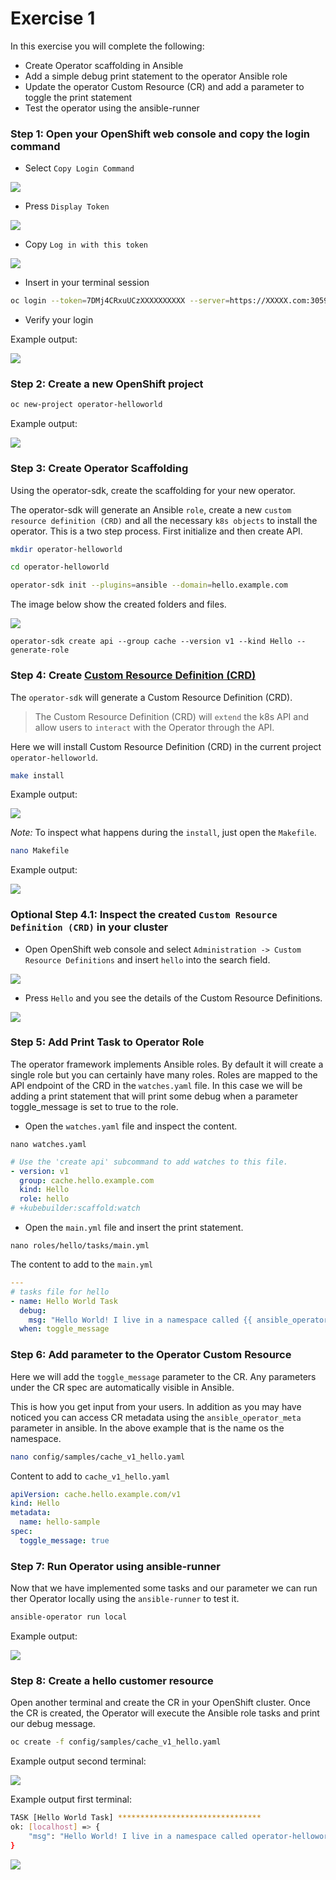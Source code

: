 # Exercise 1

In this exercise you will complete the following:

* Create Operator scaffolding in Ansible
* Add a simple debug print statement to the operator Ansible role
* Update the operator Custom Resource (CR) and add a parameter to toggle the print statement
* Test the operator using the ansible-runner

### Step 1: Open your OpenShift web console and copy the login command

* Select `Copy Login Command`

![](../images/roks-01-copy-login-command.png)

* Press `Display Token`

![](../images/roks-02-copy-login-command.png)

* Copy `Log in with this token`

![](../images/roks-03-copy-login-command.png)

* Insert in your terminal session

```sh
oc login --token=7DMj4CRxuUCzXXXXXXXXXX --server=https://XXXXX.com:30596
```

* Verify your login

Example output:

![](../images/roks-04-copy-login-command.png)


### Step 2: Create a new OpenShift project

```sh
oc new-project operator-helloworld
```

Example output:

![](../images/roks-01-create-project.png)

### Step 3: Create Operator Scaffolding

Using the operator-sdk, create the scaffolding for your new operator. 

The operator-sdk will generate an Ansible `role`, create a new `custom resource definition (CRD)` and all the necessary `k8s objects` to install the operator. This is a two step process. First initialize and then create API.

```sh
mkdir operator-helloworld
```

```sh
cd operator-helloworld
```

```sh
operator-sdk init --plugins=ansible --domain=hello.example.com
```

The image below show the created folders and files.

![](../images/roks-02-create-project.png)

```
operator-sdk create api --group cache --version v1 --kind Hello --generate-role
```

### Step 4: Create [Custom Resource Definition (CRD)](https://docs.openshift.com/container-platform/4.5/rest_api/extension_apis/customresourcedefinition-apiextensions-k8s-io-v1.html)

The `operator-sdk` will generate a Custom Resource Definition (CRD).

> The Custom Resource Definition (CRD) will `extend` the k8s API and allow users to `interact` with the Operator through the API. 

Here we will install Custom Resource Definition (CRD) in the current project `operator-helloworld`.

```sh
make install
```

Example output:

![](../images/makefile-install.png)

_Note:_ To inspect what happens during the `install`, just open the `Makefile`.

```sh
nano Makefile
```
Example output:

![](../images/makefile.png)

### Optional Step 4.1: Inspect the created `Custom Resource Definition (CRD)` in your cluster

* Open OpenShift web console and select `Administration -> Custom Resource Definitions` and insert `hello` into the search field.

![](../images/01-crd.png)

* Press `Hello` and you see the details of the Custom Resource Definitions.

![](../images/02-crd.png)


### Step 5: Add Print Task to Operator Role

The operator framework implements Ansible roles. By default it will create a single role but you can certainly have many roles. Roles are mapped to the API endpoint of the CRD in the `watches.yaml` file. In this case we will be adding a print statement that will print some debug when a parameter toggle_message is set to true to the role.

* Open the `watches.yaml` file and inspect the content.

```
nano watches.yaml
```

```yml
# Use the 'create api' subcommand to add watches to this file.
- version: v1
  group: cache.hello.example.com
  kind: Hello
  role: hello
# +kubebuilder:scaffold:watch
```

* Open the `main.yml` file and insert the print statement.

```
nano roles/hello/tasks/main.yml
```

The content to add to the `main.yml`

```yml
---
# tasks file for hello
- name: Hello World Task
  debug:
    msg: "Hello World! I live in a namespace called {{ ansible_operator_meta.namespace }}"
  when: toggle_message
```

### Step 6: Add parameter to the Operator Custom Resource

Here we will add the `toggle_message` parameter to the CR. Any parameters under the CR spec are automatically visible in Ansible. 

This is how you get input from your users. In addition as you may have noticed you can access CR metadata using the `ansible_operator_meta` parameter in ansible. In the above example that is the name os the namespace.

```sh
nano config/samples/cache_v1_hello.yaml
```

Content to add to `cache_v1_hello.yaml`

```yml
apiVersion: cache.hello.example.com/v1
kind: Hello
metadata:
  name: hello-sample
spec:
  toggle_message: true
```

### Step 7: Run Operator using ansible-runner

Now that we have implemented some tasks and our parameter we can run ther Operator locally using the `ansible-runner` to test it. 

```sh
ansible-operator run local
```

Example output:

![](../images/01-run-local.png)

### Step 8: Create a hello customer resource

Open another terminal and create the CR in your OpenShift cluster. 
Once the CR is created, the Operator will execute the Ansible role tasks and print our debug message.

```sh
oc create -f config/samples/cache_v1_hello.yaml
```
Example output second terminal:

![](../images/02-run-local.png)

Example output first terminal: 

```sh
TASK [Hello World Task] ********************************
ok: [localhost] => {
    "msg": "Hello World! I live in a namespace called operator-helloworld"
}
```

![](../images/03-run-local.png)
